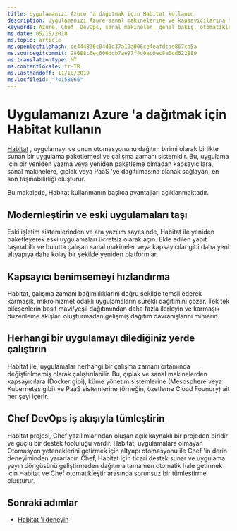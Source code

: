 ```yaml
---
title: Uygulamanızı Azure 'a dağıtmak için Habitat kullanın
description: Uygulamanızı Azure sanal makinelerine ve kapsayıcılarına tutarlı bir şekilde dağıtmayı öğrenin
keywords: Azure, Chef, DevOps, sanal makineler, genel bakış, otomatikleştir, Habitat
ms.date: 05/15/2018
ms.topic: article
ms.openlocfilehash: de444836c04d1d37a19a006ce4eafdcae867ca5a
ms.sourcegitcommit: 28688c6ec606ddb7ae97f4d0ac0ec8e0cd622889
ms.translationtype: MT
ms.contentlocale: tr-TR
ms.lasthandoff: 11/18/2019
ms.locfileid: "74158066"
---
```

# <a name="use-habitat-to-deploy-your-application-to-azure"></a>Uygulamanızı Azure 'a dağıtmak için Habitat kullanın
[Habitat](https://www.habitat.sh/) , uygulamayı ve onun otomasyonunu dağıtım birimi olarak birlikte sunan bir uygulama paketlemesi ve çalışma zamanı sistemidir. Bu, uygulama için bir yeniden yazma veya yeniden paketleme olmadan kapsayıcılara, sanal makinelere, çıplak veya PaaS 'ye dağıtılmasına olanak sağlayan, en son taşınabilirliği oluşturur.

Bu makalede, Habitat kullanmanın başlıca avantajları açıklanmaktadır.

## <a name="modernize-and-move-legacy-applications"></a>Modernleştirin ve eski uygulamaları taşı
Eski işletim sistemlerinden ve ara yazılım sayesinde, Habitat ile yeniden paketleyerek eski uygulamaları ücretsiz olarak açın. Elde edilen yapıt taşınabilir ve bulutta çalışan sanal makineler veya kapsayıcılar gibi daha yeni altyapıya daha kolay bir şekilde yeniden platformlar.

## <a name="accelerate-container-adoption"></a>Kapsayıcı benimsemeyi hızlandırma
Habitat, çalışma zamanı bağımlılıklarını doğru şekilde temsil ederek karmaşık, mikro hizmet odaklı uygulamaların sürekli dağıtımını çözer. Tek tek bileşenlerin basit mavi/yeşil dağıtımından daha fazla ilerleyin ve karmaşık düzenleme akışları oluşturmadan gelişmiş dağıtım davranışlarını mimarın.

## <a name="run-any-application-anywhere"></a>Herhangi bir uygulamayı dilediğiniz yerde çalıştırın
Habitat ile, uygulamalar herhangi bir çalışma zamanı ortamında değiştirilmemiş olarak çalıştırılabilir. Bu, çıplak ve sanal makinelerden kapsayıcılara (Docker gibi), küme yönetim sistemlerine (Mesosphere veya Kubernetes gibi) ve PaaS sistemlerine (örneğin, özetleme Cloud Foundry) ait her şeyi içerir.

## <a name="integrate-into-the-chef-devops-workflow"></a>Chef DevOps iş akışıyla tümleştirin
Habitat projesi, Chef yazılımlarından oluşan açık kaynaklı bir projeden biridir ve güçlü bir destek topluluğu vardır. Habitat, uygulamalara olmayan Otomasyon yeteneklerini getirmek için altyapı otomasyonu ile Chef 'in derin deneyiminden yararlanır. Chef, Habitat için ticari destek sunar ve uygulama yayın döngüsünü geliştirmeden dağıtıma tamamen otomatik hale getirmek için Habitat ve Chef otomatikleştir arasında sorunsuz bir tümleştirme oluşturur.

## <a name="next-steps"></a>Sonraki adımlar

* [Habitat 'i deneyin](https://www.habitat.sh/learn/)

